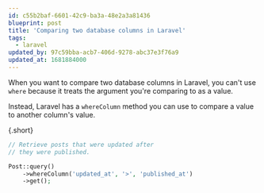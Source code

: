 ```yaml
---
id: c55b2baf-6601-42c9-ba3a-48e2a3a81436
blueprint: post
title: 'Comparing two database columns in Laravel'
tags:
  - laravel
updated_by: 97c59bba-acb7-406d-9278-abc37e3f76a9
updated_at: 1681884000
---
```

When you want to compare two database columns in Laravel, you can't use `where` because it treats the argument you're comparing to as a value.

Instead, Laravel has a `whereColumn` method you can use to compare a value to another column's value.

{.short}
```php
// Retrieve posts that were updated after
// they were published.

Post::query()
    ->whereColumn('updated_at', '>', 'published_at')
    ->get();
```
